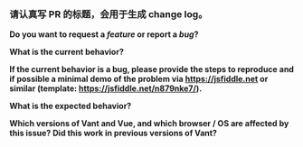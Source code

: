 ### 请认真写 PR 的标题，会用于生成 change log。

**Do you want to request a *feature* or report a *bug*?**

**What is the current behavior?**

**If the current behavior is a bug, please provide the steps to reproduce and if possible a minimal demo of the problem via https://jsfiddle.net or similar (template: https://jsfiddle.net/n879nke7/).**

**What is the expected behavior?**

**Which versions of Vant and Vue, and which browser / OS are affected by this issue? Did this work in previous versions of Vant?**
